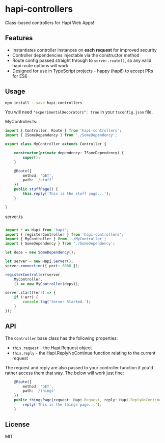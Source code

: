 # hapi-controllers

Class-based controllers for Hapi Web Apps!

## Features

* Instantiates controller instances on **each request** for improved security
* Controller dependencies injectable via the constructor method
* Route config passed straight through to `server.route()`, so any valid hapi route options will work
* Designed for use in TypeScript projects - happy (hapi!) to accept PRs for ES6

## Usage

```bash
npm install --save hapi-controllers
```

You will need `"experimentalDecorators": true` in your `tsconfig.json` file.

MyController.ts:

```typescript
import { Controller, Route } from 'hapi-controllers';
import { ISomeDependency } from './SomeDependency';

export class MyController extends Controller {

    constructor(private dependency: ISomeDependency) {
        super();
    }

    @Route({
        method: 'GET',
        path: '/stuff'
    })
    public stuffPage() {
        this.reply('This is the stuff page...');
    }

}
```

server.ts

```typescript

import * as Hapi from 'hapi';
import { registerController } from 'hapi-controllers';
import { MyController } from './MyController';
import { SomeDependency } from './SomeDependency';

let deps = new SomeDependency();

let server = new Hapi.Server();
server.connection({ port: 8000 });

registerController(server,
    MyController,
    () => new MyController(deps));

server.start((err) => {
    if (!err) {
        console.log('Server Started.');
    }
});
```

## API

The `Controller` base class has the following properties:

* `this.request` - the Hapi.Request object
* `this.reply` - the Hapi.ReplyNoContinue function relating to the current request

The request and reply are also passed to your controller function if you'd
rather access them that way. The below will work just fine:

```typescript
    @Route({
        method: 'GET',
        path: '/things'
    })
    public thingsPage(request: Hapi.Request, reply: Hapi.ReplyNoContinue) {
        reply('This is the things page...');
    }
```

## License

MIT